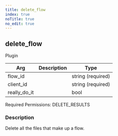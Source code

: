 ```yaml
---
title: delete_flow
index: true
noTitle: true
no_edit: true
---
```




<div class="vql_item"></div>


## delete_flow
<span class='vql_type label label-warning pull-right page-header'>Plugin</span>



<div class="vqlargs"></div>

Arg | Description | Type
----|-------------|-----
flow_id||string (required)
client_id||string (required)
really_do_it||bool

Required Permissions: 
<span class="linkcolour label label-success">DELETE_RESULTS</span>

### Description

Delete all the files that make up a flow.

